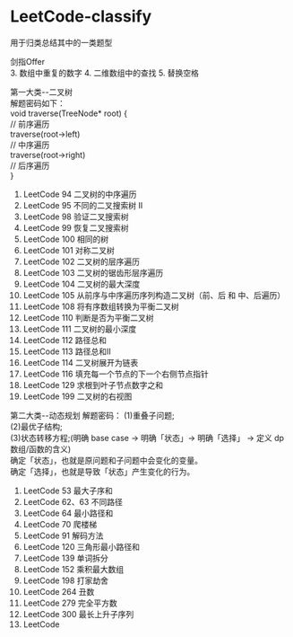 # LeetCode-classify
用于归类总结其中的一类题型

剑指Offer  
3. 数组中重复的数字
4. 二维数组中的查找
5. 替换空格

第一大类--二叉树  
解题密码如下：  
void traverse(TreeNode* root) {  
    // 前序遍历  
    traverse(root->left)  
    // 中序遍历  
    traverse(root->right)  
    // 后序遍历  
}  

1.  LeetCode 94  二叉树的中序遍历
2.  LeetCode 95  不同的二叉搜索树 II
3.  LeetCode 98  验证二叉搜索树
4.  LeetCode 99  恢复二叉搜索树
5.  LeetCode 100 相同的树
6.  LeetCode 101 对称二叉树
7.  LeetCode 102 二叉树的层序遍历
8.  LeetCode 103 二叉树的锯齿形层序遍历
9.  LeetCode 104 二叉树的最大深度
10. LeetCode 105 从前序与中序遍历序列构造二叉树（前、后 和 中、后遍历）
11. LeetCode 108 将有序数组转换为平衡二叉树
12. LeetCode 110 判断是否为平衡二叉树
13. LeetCode 111 二叉树的最小深度
14. LeetCode 112 路径总和
15. LeetCode 113 路径总和II
16. LeetCode 114 二叉树展开为链表
17. LeetCode 116 填充每一个节点的下一个右侧节点指针
18. LeetCode 129 求根到叶子节点数字之和
19. LeetCode 199 二叉树的右视图


第二大类--动态规划
解题密码：
(1)重叠子问题;  
(2)最优子结构;  
(3)状态转移方程;(明确 base case -> 明确「状态」-> 明确「选择」 -> 定义 dp 数组/函数的含义)  
确定「状态」，也就是原问题和子问题中会变化的变量。  
确定「选择」，也就是导致「状态」产生变化的行为。  

1.  LeetCode 53 最大子序和
2.  LeetCode 62、63 不同路径
3.  LeetCode 64 最小路径和
4.  LeetCode 70 爬楼梯
5.  LeetCode 91 解码方法
6.  LeetCode 120 三角形最小路径和
7.  LeetCode 139 单词拆分
8.  LeetCode 152 乘积最大数组
9.  LeetCode 198 打家劫舍
10. LeetCode 264 丑数
11. LeetCode 279 完全平方数
12. LeetCode 300 最长上升子序列
13. LeetCode
